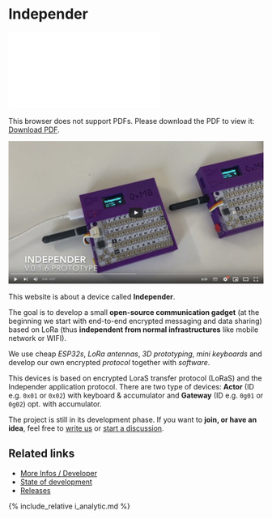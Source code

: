 # Independer

<object data="independer/independer.pdf" type="application/pdf" width="100%" height="700px">
    <embed src="independer/independer.pdf">
        <p>This browser does not support PDFs. Please download the PDF to view it: <a href="independer/independer.pdf">Download PDF</a>.</p>
    </embed>
</object>

[![](images/play.png)](https://www.youtube.com/watch?v=-8pI4nHZv2M "Click to Watch!")

This website is about a device called **Independer**.

The goal is to develop a small **open-source communication gadget** (at the beginning we start with end-to-end encrypted messaging and data sharing) based on LoRa (thus **independent from normal infrastructures** like mobile network or WIFI).

We use cheap *ESP32s*, *LoRa antennas*, *3D prototyping*, *mini keyboards* and develop our own encrypted *protocol* together with *software*.

This devices is based on encrypted LoraS transfer protocol (LoRaS) and the Independer application protocol. There are two type of devices: **Actor** (ID e.g. ``0x01`` or ``0x02``) with keyboard & accumulator and **Gateway** (ID e.g. ``0g01`` or ``0g02``) opt. with accumulator.

The project is still in its development phase. If you want to **join, or have an idea**, feel free to [write us](mailto:maximilian@bundscherer-online.de) or [start a discussion](https://github.com/maxbundscherer/independer-loras/discussions).

## Related links

- [More Infos / Developer](https://github.com/maxbundscherer/independer-loras)
- [State of development](https://github.com/maxbundscherer/independer-loras/projects/2)
- [Releases](https://github.com/maxbundscherer/independer-loras/releases)

{% include_relative i_analytic.md %}
